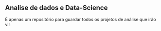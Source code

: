 ## Analise de dados e Data-Science


É apenas um repositório para guardar todos os projetos de análise que irão vir 
 
